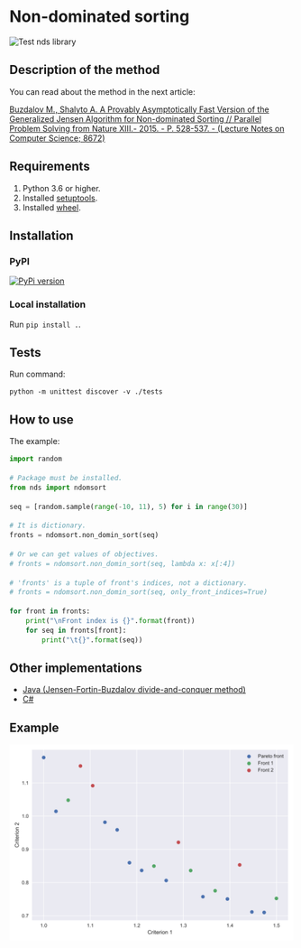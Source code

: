 # Non-dominated sorting

![Test nds library](https://github.com/KernelA/nds-py/workflows/Test%20nds%20library/badge.svg?branch=master)

## Description of the method

You can read about the method in the next article:

[Buzdalov M., Shalyto A. A Provably Asymptotically Fast Version of the Generalized Jensen Algorithm for Non-dominated Sorting  // Parallel Problem Solving from Nature XIII.- 2015. - P. 528-537. - (Lecture Notes on Computer Science; 8672)](https://api.semanticscholar.org/CorpusID:9116453)

## Requirements

1. Python 3.6 or higher.
2. Installed [setuptools](https://pypi.org/project/setuptools/).
3. Installed [wheel](https://pythonwheels.com/).

## Installation

### PyPI

[![PyPi version](https://badge.fury.io/py/nds.svg)](https://badge.fury.io/py/nds)

### Local installation 

Run `pip install .`.

## Tests

Run command:
```
python -m unittest discover -v ./tests
```

## How to use

The example:

```python
import random

# Package must be installed.
from nds import ndomsort

seq = [random.sample(range(-10, 11), 5) for i in range(30)]

# It is dictionary.
fronts = ndomsort.non_domin_sort(seq)

# Or we can get values of objectives.
# fronts = ndomsort.non_domin_sort(seq, lambda x: x[:4])

# 'fronts' is a tuple of front's indices, not a dictionary.
# fronts = ndomsort.non_domin_sort(seq, only_front_indices=True)

for front in fronts:
    print("\nFront index is {}".format(front))
    for seq in fronts[front]:
        print("\t{}".format(seq))

```

## Other implementations

* [Java (Jensen-Fortin-Buzdalov divide-and-conquer method)](https://github.com/mbuzdalov/non-dominated-sorting)
* [C#](https://github.com/KernelA/nds)

## Example

![Pareto front figure](docs/fronts.svg)

